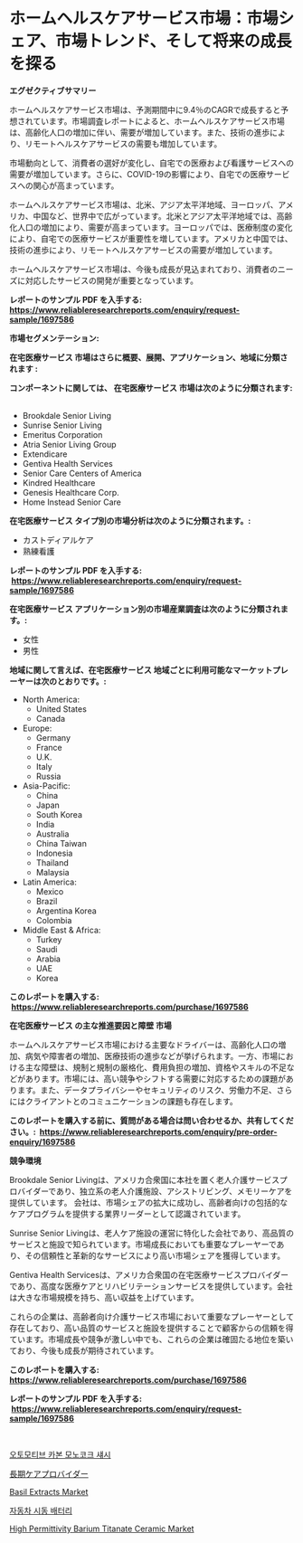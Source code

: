 <p><h1>ホームヘルスケアサービス市場：市場シェア、市場トレンド、そして将来の成長を探る</h1></p><p><strong>エグゼクティブサマリー</strong></p>
<p><p>ホームヘルスケアサービス市場は、予測期間中に9.4％のCAGRで成長すると予想されています。市場調査レポートによると、ホームヘルスケアサービス市場は、高齢化人口の増加に伴い、需要が増加しています。また、技術の進歩により、リモートヘルスケアサービスの需要も増加しています。</p><p>市場動向として、消費者の選好が変化し、自宅での医療および看護サービスへの需要が増加しています。さらに、COVID-19の影響により、自宅での医療サービスへの関心が高まっています。</p><p>ホームヘルスケアサービス市場は、北米、アジア太平洋地域、ヨーロッパ、アメリカ、中国など、世界中で広がっています。北米とアジア太平洋地域では、高齢化人口の増加により、需要が高まっています。ヨーロッパでは、医療制度の変化により、自宅での医療サービスが重要性を増しています。アメリカと中国では、技術の進歩により、リモートヘルスケアサービスの需要が増加しています。</p><p>ホームヘルスケアサービス市場は、今後も成長が見込まれており、消費者のニーズに対応したサービスの開発が重要となっています。</p></p>
<p><strong>レポートのサンプル PDF を入手する: <a href="https://www.reliableresearchreports.com/enquiry/request-sample/1697586">https://www.reliableresearchreports.com/enquiry/request-sample/1697586</a></strong></p>
<p><strong>市場セグメンテーション:</strong></p>
<p><strong> 在宅医療サービス 市場はさらに概要、展開、アプリケーション、地域に分類されます :</strong></p>
<p><strong>コンポーネントに関しては、 在宅医療サービス 市場は次のように分類されます: &nbsp;</strong></p>
<p><ul><li>Brookdale Senior Living</li><li>Sunrise Senior Living</li><li>Emeritus Corporation</li><li>Atria Senior Living Group</li><li>Extendicare</li><li>Gentiva Health Services</li><li>Senior Care Centers of America</li><li>Kindred Healthcare</li><li>Genesis Healthcare Corp.</li><li>Home Instead Senior Care</li></ul></p>
<p><strong> 在宅医療サービス タイプ別の市場分析は次のように分類されます。:</strong></p>
<p><ul><li>カストディアルケア</li><li>熟練看護</li></ul></p>
<p><strong>レポートのサンプル PDF を入手する: &nbsp;<a href="https://www.reliableresearchreports.com/enquiry/request-sample/1697586">https://www.reliableresearchreports.com/enquiry/request-sample/1697586</a></strong></p>
<p><strong> 在宅医療サービス アプリケーション別の市場産業調査は次のように分類されます。:</strong></p>
<p><ul><li>女性</li><li>男性</li></ul></p>
<p><strong>地域に関して言えば、在宅医療サービス 地域ごとに利用可能なマーケットプレーヤーは次のとおりです。:</strong></p>
<p><ul>
    <li>
        North America:
        <ul>
            <li>United States</li>
            <li>Canada</li>
        </ul>
    </li>
    <li>
        Europe:
        <ul>
            <li>Germany</li>
            <li>France</li>
            <li>U.K.</li>
            <li>Italy</li>
            <li>Russia</li>
        </ul>
    </li>
    <li>
        Asia-Pacific:
        <ul>
            <li>China</li>
            <li>Japan</li>
            <li>South Korea</li>
            <li>India</li>
            <li>Australia</li>
            <li>China Taiwan</li>
            <li>Indonesia</li>
            <li>Thailand</li>
            <li>Malaysia</li>
        </ul>
    </li>
    <li>
        Latin America:
        <ul>
            <li>Mexico</li>
            <li>Brazil</li>
            <li>Argentina Korea</li>
            <li>Colombia</li>
        </ul>
    </li>
    <li>
        Middle East & Africa:
        <ul>
            <li>Turkey</li>
            <li>Saudi</li>
            <li>Arabia</li>
            <li>UAE</li>
            <li>Korea</li>
        </ul>
    </li>
    </ul></p>
<p><strong>このレポートを購入する: &nbsp;<a href="https://www.reliableresearchreports.com/purchase/1697586">https://www.reliableresearchreports.com/purchase/1697586</a></strong></p>
<p><strong>在宅医療サービス の主な推進要因と障壁 市場</strong></p>
<p><p>ホームヘルスケアサービス市場における主要なドライバーは、高齢化人口の増加、病気や障害者の増加、医療技術の進歩などが挙げられます。一方、市場における主な障壁は、規制と規制の厳格化、費用負担の増加、資格やスキルの不足などがあります。市場には、高い競争やシフトする需要に対応するための課題があります。また、データプライバシーやセキュリティのリスク、労働力不足、さらにはクライアントとのコミュニケーションの課題も存在します。</p></p>
<p><strong>このレポートを購入する前に、質問がある場合は問い合わせるか、共有してください。:&nbsp; <a href="https://www.reliableresearchreports.com/enquiry/pre-order-enquiry/1697586">https://www.reliableresearchreports.com/enquiry/pre-order-enquiry/1697586</a></strong></p>
<p><strong>競争環境</strong></p>
<p><p>Brookdale Senior Livingは、アメリカ合衆国に本社を置く老人介護サービスプロバイダーであり、独立系の老人介護施設、アシストリビング、メモリーケアを提供しています。 会社は、市場シェアの拡大に成功し、高齢者向けの包括的なケアプログラムを提供する業界リーダーとして認識されています。</p><p>Sunrise Senior Livingは、老人ケア施設の運営に特化した会社であり、高品質のサービスと施設で知られています。市場成長においても重要なプレーヤーであり、その信頼性と革新的なサービスにより高い市場シェアを獲得しています。</p><p>Gentiva Health Servicesは、アメリカ合衆国の在宅医療サービスプロバイダーであり、高度な医療ケアとリハビリテーションサービスを提供しています。会社は大きな市場規模を持ち、高い収益を上げています。</p><p>これらの企業は、高齢者向け介護サービス市場において重要なプレーヤーとして存在しており、高い品質のサービスと施設を提供することで顧客からの信頼を得ています。市場成長や競争が激しい中でも、これらの企業は確固たる地位を築いており、今後も成長が期待されています。</p></p>
<p><strong>このレポートを購入する: &nbsp; <a href="https://www.reliableresearchreports.com/purchase/1697586">https://www.reliableresearchreports.com/purchase/1697586</a></strong></p>
<p><strong>レポートのサンプル PDF を入手する: &nbsp;<a href="https://www.reliableresearchreports.com/enquiry/request-sample/1697586">https://www.reliableresearchreports.com/enquiry/request-sample/1697586</a></strong><strong></strong></p>
<p>&nbsp;</p>
<p><p><a href="https://github.com/oajzkywllm460/Market-Research-Report-List-1/blob/main/8472531193118.md">오토모티브 카본 모노코크 섀시</a></p><p><a href="https://github.com/mreklxf44233/Market-Research-Report-List-1/blob/main/6129226193334.md">長期ケアプロバイダー</a></p><p><a href="https://view.publitas.com/reportprime-1/global-basil-extracts-market-by-types-applications-and-major-players-with-regional-growth-rate-analysis-and-development-situation-from-2024-to-2031/">Basil Extracts Market</a></p><p><a href="https://github.com/vsr06p4p49/Market-Research-Report-List-1/blob/main/9132014193119.md">자동차 시동 배터리</a></p><p><a href="https://issuu.com/reportprime-2/docs/high-permittivity-barium-titanate-c_74af8be5937bd1">High Permittivity Barium Titanate Ceramic Market</a></p></p>